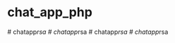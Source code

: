 # chat_app_php
 
#   c h a t a p p _ r s a  
 #   c h a t a p p _ r s a  
 #   c h a t a p p _ r s a  
 #   c h a t a p p _ r s a  
 